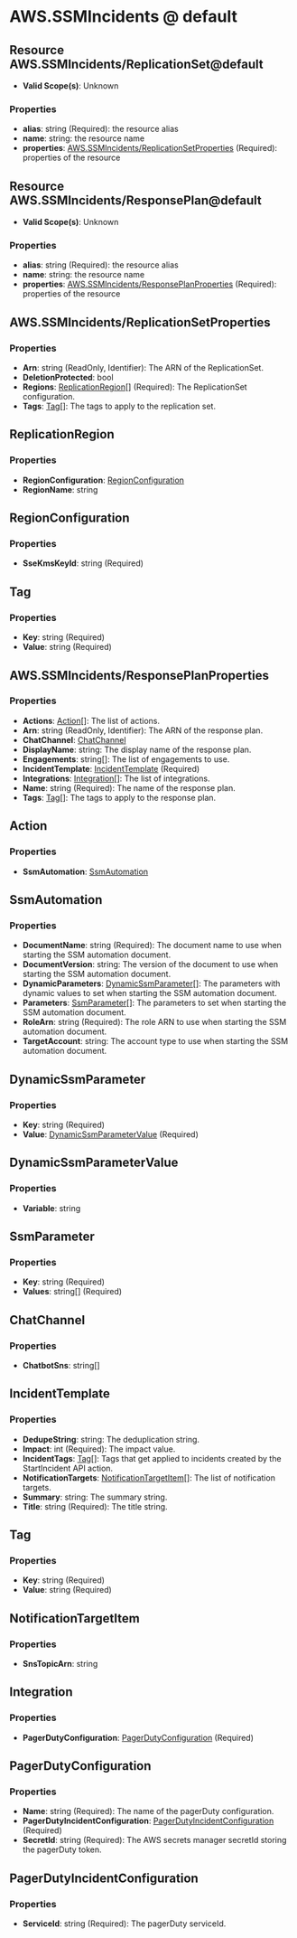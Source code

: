 # AWS.SSMIncidents @ default

## Resource AWS.SSMIncidents/ReplicationSet@default
* **Valid Scope(s)**: Unknown
### Properties
* **alias**: string (Required): the resource alias
* **name**: string: the resource name
* **properties**: [AWS.SSMIncidents/ReplicationSetProperties](#awsssmincidentsreplicationsetproperties) (Required): properties of the resource

## Resource AWS.SSMIncidents/ResponsePlan@default
* **Valid Scope(s)**: Unknown
### Properties
* **alias**: string (Required): the resource alias
* **name**: string: the resource name
* **properties**: [AWS.SSMIncidents/ResponsePlanProperties](#awsssmincidentsresponseplanproperties) (Required): properties of the resource

## AWS.SSMIncidents/ReplicationSetProperties
### Properties
* **Arn**: string (ReadOnly, Identifier): The ARN of the ReplicationSet.
* **DeletionProtected**: bool
* **Regions**: [ReplicationRegion](#replicationregion)[] (Required): The ReplicationSet configuration.
* **Tags**: [Tag](#tag)[]: The tags to apply to the replication set.

## ReplicationRegion
### Properties
* **RegionConfiguration**: [RegionConfiguration](#regionconfiguration)
* **RegionName**: string

## RegionConfiguration
### Properties
* **SseKmsKeyId**: string (Required)

## Tag
### Properties
* **Key**: string (Required)
* **Value**: string (Required)

## AWS.SSMIncidents/ResponsePlanProperties
### Properties
* **Actions**: [Action](#action)[]: The list of actions.
* **Arn**: string (ReadOnly, Identifier): The ARN of the response plan.
* **ChatChannel**: [ChatChannel](#chatchannel)
* **DisplayName**: string: The display name of the response plan.
* **Engagements**: string[]: The list of engagements to use.
* **IncidentTemplate**: [IncidentTemplate](#incidenttemplate) (Required)
* **Integrations**: [Integration](#integration)[]: The list of integrations.
* **Name**: string (Required): The name of the response plan.
* **Tags**: [Tag](#tag)[]: The tags to apply to the response plan.

## Action
### Properties
* **SsmAutomation**: [SsmAutomation](#ssmautomation)

## SsmAutomation
### Properties
* **DocumentName**: string (Required): The document name to use when starting the SSM automation document.
* **DocumentVersion**: string: The version of the document to use when starting the SSM automation document.
* **DynamicParameters**: [DynamicSsmParameter](#dynamicssmparameter)[]: The parameters with dynamic values to set when starting the SSM automation document.
* **Parameters**: [SsmParameter](#ssmparameter)[]: The parameters to set when starting the SSM automation document.
* **RoleArn**: string (Required): The role ARN to use when starting the SSM automation document.
* **TargetAccount**: string: The account type to use when starting the SSM automation document.

## DynamicSsmParameter
### Properties
* **Key**: string (Required)
* **Value**: [DynamicSsmParameterValue](#dynamicssmparametervalue) (Required)

## DynamicSsmParameterValue
### Properties
* **Variable**: string

## SsmParameter
### Properties
* **Key**: string (Required)
* **Values**: string[] (Required)

## ChatChannel
### Properties
* **ChatbotSns**: string[]

## IncidentTemplate
### Properties
* **DedupeString**: string: The deduplication string.
* **Impact**: int (Required): The impact value.
* **IncidentTags**: [Tag](#tag)[]: Tags that get applied to incidents created by the StartIncident API action.
* **NotificationTargets**: [NotificationTargetItem](#notificationtargetitem)[]: The list of notification targets.
* **Summary**: string: The summary string.
* **Title**: string (Required): The title string.

## Tag
### Properties
* **Key**: string (Required)
* **Value**: string (Required)

## NotificationTargetItem
### Properties
* **SnsTopicArn**: string

## Integration
### Properties
* **PagerDutyConfiguration**: [PagerDutyConfiguration](#pagerdutyconfiguration) (Required)

## PagerDutyConfiguration
### Properties
* **Name**: string (Required): The name of the pagerDuty configuration.
* **PagerDutyIncidentConfiguration**: [PagerDutyIncidentConfiguration](#pagerdutyincidentconfiguration) (Required)
* **SecretId**: string (Required): The AWS secrets manager secretId storing the pagerDuty token.

## PagerDutyIncidentConfiguration
### Properties
* **ServiceId**: string (Required): The pagerDuty serviceId.

